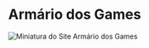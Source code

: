 <h1>Armário dos Games</h1>

<img src="game-thumbs/armario-thumb.png" alt="Miniatura do Site Armário dos Games">
